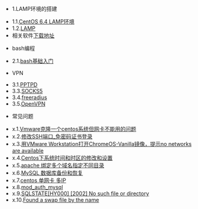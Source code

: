 * 1.LAMP环境的搭建
 - 1.1.[CentOS 6.4 LAMP环境](1.1.md)
 - 1.2.[LAMP](1.2.md)
 - 相关软件[下载地址](0.0.md)
* bash编程
 - 2.1.[bash基础入门](2.1.md)
* VPN
 - 3.1.[PPTPD](3.1.md)
 - 3.3.[SOCKS5](3.3.md)
 - 3.4.[freeradius](3.4.md)
 - 3.5.[OpenVPN](3.5.md)
* 常见问题
 - x.1.[Vmware克隆一个centos系统但网卡不能用的问题](x.1.md)
 - x.2.[修改SSH端口_免密码证书登录](x.2.md)
 - x.3.[用VMware Workstation打开ChromeOS-Vanilla镜像，提示no networks are available](x.3.md)
 - x.4.[Centos下系统时间和时区的修改和设置](x.4.md)
 - x.5.[apache 绑定多个域名指定不同目录](x.5.md)
 - x.6.[MySQL 数据库备份和恢复](x.6.md)
 - x.7.[centos 单网卡 多IP](x.7.md)
 - x.8.[mod_auth_mysql](x.8.md)
 - x.9.[SQLSTATE[HY000] [2002] No such file or directory](x.9.md)
 - x.10.[Found a swap file by the name](x.10.md)
